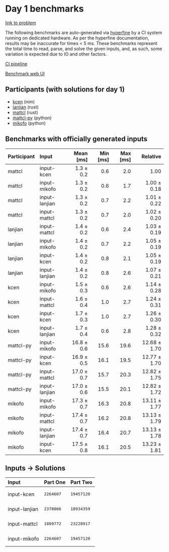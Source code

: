 # Day 1 benchmarks

[link to problem](https://adventofcode.com/2024/day/1)

The following benchmarks are auto-generated via
[hyperfine](https://github.com/sharkdp/hyperfine) by a CI system running on
dedicated hardware. As per the hyperfine documentation, results may be
inaccurate for times < 5 ms. These benchmarks represent the total time to read,
parse, and solve the given inputs, and, as such, some variation is expected due
to IO and other factors.

[CI pipeline](http://ci.papercode.net:8080/teams/main/pipelines/aoc2024)

[Benchmark web UI](https://aoc.ancalagon.black)


## Participants (with solutions for day 1)

- [kcen](https://github.com/kcen/aoc2024) (nim)
- [lanjian](https://github.com/lanjian/aoc-2024) (rust)
- [mattcl](https://github.com/mattcl/aoc2024) (rust)
- [mattcl-py](https://github.com/mattcl/aoc2024-py) (python)
- [mikofo](https://github.com/mikofo/aoc2024) (python)


## Benchmarks with officially generated inputs

| Participant | Input | Mean [ms] | Min [ms] | Max [ms] | Relative |
|:---|:---|---:|---:|---:|---:|
| mattcl | input-kcen | 1.3 ± 0.2 | 0.6 | 2.0 | 1.00 |
| mattcl | input-mikofo | 1.3 ± 0.2 | 0.6 | 1.7 | 1.00 ± 0.18 |
| mattcl | input-lanjian | 1.3 ± 0.2 | 0.7 | 2.2 | 1.01 ± 0.22 |
| mattcl | input-mattcl | 1.3 ± 0.2 | 0.7 | 2.0 | 1.02 ± 0.20 |
| lanjian | input-mattcl | 1.4 ± 0.2 | 0.6 | 2.4 | 1.03 ± 0.19 |
| lanjian | input-mikofo | 1.4 ± 0.2 | 0.7 | 2.2 | 1.05 ± 0.19 |
| lanjian | input-kcen | 1.4 ± 0.2 | 0.8 | 2.1 | 1.05 ± 0.19 |
| lanjian | input-lanjian | 1.4 ± 0.2 | 0.8 | 2.6 | 1.07 ± 0.21 |
| kcen | input-mikofo | 1.5 ± 0.3 | 0.6 | 2.6 | 1.14 ± 0.28 |
| kcen | input-mattcl | 1.6 ± 0.4 | 1.0 | 2.7 | 1.24 ± 0.31 |
| kcen | input-kcen | 1.7 ± 0.3 | 1.0 | 2.7 | 1.26 ± 0.30 |
| kcen | input-lanjian | 1.7 ± 0.4 | 0.6 | 2.8 | 1.28 ± 0.32 |
| mattcl-py | input-mikofo | 16.8 ± 0.6 | 15.6 | 19.6 | 12.68 ± 1.70 |
| mattcl-py | input-kcen | 16.9 ± 0.5 | 16.1 | 19.5 | 12.77 ± 1.70 |
| mattcl-py | input-mattcl | 17.0 ± 0.7 | 15.7 | 20.3 | 12.82 ± 1.75 |
| mattcl-py | input-lanjian | 17.0 ± 0.6 | 15.5 | 20.1 | 12.82 ± 1.72 |
| mikofo | input-mikofo | 17.3 ± 0.7 | 16.3 | 20.8 | 13.11 ± 1.77 |
| mikofo | input-mattcl | 17.4 ± 0.7 | 16.2 | 20.8 | 13.13 ± 1.79 |
| mikofo | input-lanjian | 17.4 ± 0.7 | 16.4 | 20.7 | 13.13 ± 1.78 |
| mikofo | input-kcen | 17.5 ± 0.8 | 16.1 | 20.5 | 13.23 ± 1.81 |


## Inputs -> Solutions

| Input | Part One | Part Two |
|:---|:---|:---|
|input-kcen|<pre>2264607</pre>|<pre>19457120</pre>|
|input-lanjian|<pre>2378066</pre>|<pre>18934359</pre>|
|input-mattcl|<pre>1889772</pre>|<pre>23228917</pre>|
|input-mikofo|<pre>2264607</pre>|<pre>19457120</pre>|